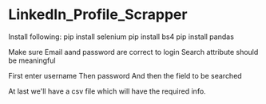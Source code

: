 # LinkedIn_Profile_Scrapper

Install following:
pip install selenium
pip install bs4
pip install pandas


Make sure Email aand password are correct to login
Search attribute should be meaningful

First enter username
Then password
And then the field to be searched

At last we'll have a csv file which will have the required info.
